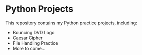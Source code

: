 # Python Projects

This repository contains my Python practice projects, including:

- Bouncing DVD Logo
- Caesar Cipher
- File Handling Practice
- More to come...
